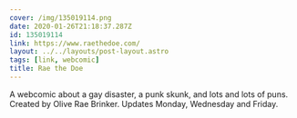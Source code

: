 ```yaml
---
cover: /img/135019114.png
date: 2020-01-26T21:18:37.287Z
id: 135019114
link: https://www.raethedoe.com/
layout: ../../layouts/post-layout.astro
tags: [link, webcomic]
title: Rae the Doe
---
```


A webcomic about a gay disaster, a punk skunk, and lots and lots of puns. Created by Olive Rae Brinker. Updates Monday, Wednesday and Friday.
